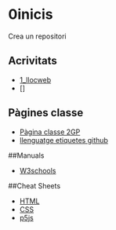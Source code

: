 # 0inicis
Crea un repositori

## Acrivitats
* [1_llocweb](https://perefi.github.io/1llocweb/)
* []

## Pàgines classe
* [Pàgina classe 2GP](https://arquesm.github.io/2GP/)
* [llenguatge etiquetes github](https://github.com/adam-p/markdown-here/wiki/Markdown-Cheatsheet)

##Manuals
* [W3schools](https://www.w3schools.com/)

##Cheat Sheets
* [HTML](http://websitesup.org/html5-cheat-sheet.pdf)
* [CSS](https://websites)
* [p5js](https://github.com/bmoren/p5js-cheat-sheet)
